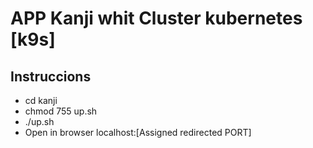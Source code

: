 # APP Kanji whit Cluster kubernetes [k9s]

## Instruccions
- cd kanji
- chmod 755 up.sh
- ./up.sh
- Open in browser localhost:[Assigned redirected PORT]
